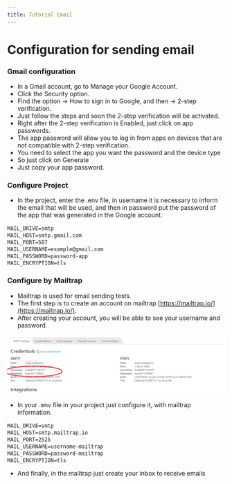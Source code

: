 ```yaml
---
title: Tutorial Email
---
```


# Configuration for sending email

### **Gmail configuration**

* In a Gmail account, go to Manage your Google Account.
* Click the Security option.
* Find the option → How to sign in to Google, and then → 2-step verification.
* Just follow the steps and soon the 2-step verification will be activated.
* Right after the 2-step verification is Enabled, just click on app passwords.
* The app password will allow you to log in from apps on devices that are not compatible with 2-step verification.
* You need to select the app you want the password and the device type
* So just click on Generate
* Just copy your app password.

### **Configure Project**

* In the project, enter the .env file, in username it is necessary to inform the email that will be used, and then in password put the password of the app that was generated in the Google account.
````
MAIL_DRIVE=smtp
MAIL_HOST=smtp.gmail.com
MAIL_PORT=587
MAIL_USERNAME=example@gmail.com
MAIL_PASSWORD=password-app
MAIL_ENCRYPTION=tls
````

### **Configure by Mailtrap**

* Mailtrap is used for email sending tests.
* The first step is to create an account on mailtrap [https://mailtrap.io/](https://mailtrap.io/).
* After creating your account, you will be able to see your username and password.

<img src="/assets/img/email/tutorial-email.png" alt="request">

* In your .env file in your project just configure it, with mailtrap information.
````
MAIL_DRIVE=smtp
MAIL_HOST=smtp.mailtrap.io
MAIL_PORT=2525
MAIL_USERNAME=username-mailtrap
MAIL_PASSWORD=password-mailtrap
MAIL_ENCRYPTION=tls
````
* And finally, in the mailtrap just create your inbox to receive emails